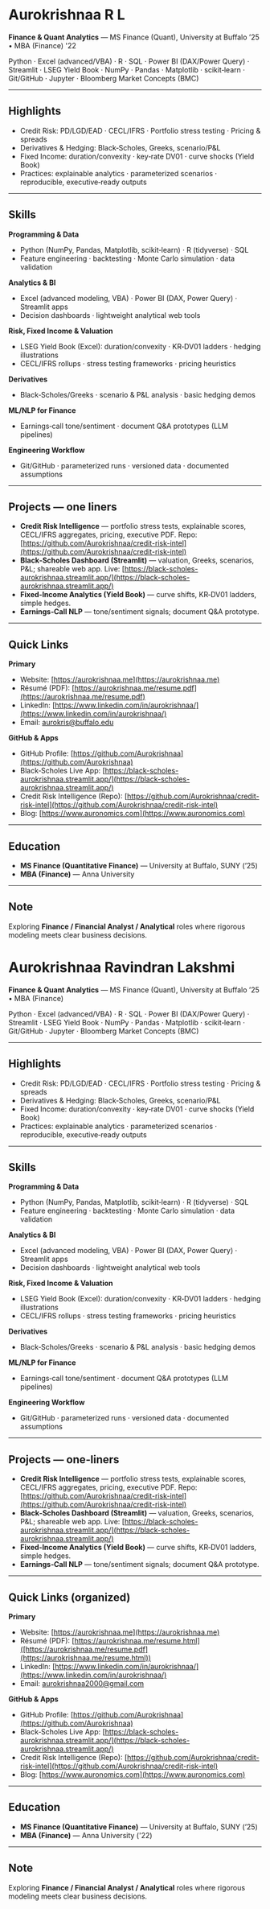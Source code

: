 # Aurokrishnaa R L

**Finance & Quant Analytics** — MS Finance (Quant), University at Buffalo ’25 • MBA (Finance) '22

Python · Excel (advanced/VBA) · R · SQL · Power BI (DAX/Power Query) · Streamlit · LSEG Yield Book · NumPy · Pandas · Matplotlib · scikit‑learn · Git/GitHub · Jupyter · Bloomberg Market Concepts (BMC)

---

## Highlights

* Credit Risk: PD/LGD/EAD · CECL/IFRS · Portfolio stress testing · Pricing & spreads
* Derivatives & Hedging: Black‑Scholes, Greeks, scenario/P\&L
* Fixed Income: duration/convexity · key‑rate DV01 · curve shocks (Yield Book)
* Practices: explainable analytics · parameterized scenarios · reproducible, executive‑ready outputs

---

## Skills

**Programming & Data**

* Python (NumPy, Pandas, Matplotlib, scikit‑learn) · R (tidyverse) · SQL
* Feature engineering · backtesting · Monte Carlo simulation · data validation

**Analytics & BI**

* Excel (advanced modeling, VBA) · Power BI (DAX, Power Query) · Streamlit apps
* Decision dashboards · lightweight analytical web tools

**Risk, Fixed Income & Valuation**

* LSEG Yield Book (Excel): duration/convexity · KR‑DV01 ladders · hedging illustrations
* CECL/IFRS rollups · stress testing frameworks · pricing heuristics

**Derivatives**

* Black‑Scholes/Greeks · scenario & P\&L analysis · basic hedging demos

**ML/NLP for Finance**

* Earnings‑call tone/sentiment · document Q\&A prototypes (LLM pipelines)

**Engineering Workflow**

* Git/GitHub · parameterized runs · versioned data · documented assumptions

---

## Projects — one liners

* **Credit Risk Intelligence** — portfolio stress tests, explainable scores, CECL/IFRS aggregates, pricing, executive PDF.
  Repo: [https://github.com/Aurokrishnaa/credit-risk-intel](https://github.com/Aurokrishnaa/credit-risk-intel)
* **Black‑Scholes Dashboard (Streamlit)** — valuation, Greeks, scenarios, P\&L; shareable web app.
  Live: [https://black-scholes-aurokrishnaa.streamlit.app/](https://black-scholes-aurokrishnaa.streamlit.app/)
* **Fixed‑Income Analytics (Yield Book)** — curve shifts, KR‑DV01 ladders, simple hedges.
* **Earnings‑Call NLP** — tone/sentiment signals; document Q\&A prototype.

---

## Quick Links 

**Primary**

* Website: [https://aurokrishnaa.me](https://aurokrishnaa.me)
* Résumé (PDF): [https://aurokrishnaa.me/resume.pdf](https://aurokrishnaa.me/resume.pdf)
* LinkedIn: [https://www.linkedin.com/in/aurokrishnaa/](https://www.linkedin.com/in/aurokrishnaa/)
* Email: [aurokris@buffalo.edu](mailto:aurokris@buffalo.edu)

**GitHub & Apps**

* GitHub Profile: [https://github.com/Aurokrishnaa](https://github.com/Aurokrishnaa)
* Black‑Scholes Live App: [https://black-scholes-aurokrishnaa.streamlit.app/](https://black-scholes-aurokrishnaa.streamlit.app/)
* Credit Risk Intelligence (Repo): [https://github.com/Aurokrishnaa/credit-risk-intel](https://github.com/Aurokrishnaa/credit-risk-intel)
* Blog: [https://www.auronomics.com](https://www.auronomics.com)

---

## Education

* **MS Finance (Quantitative Finance)** — University at Buffalo, SUNY (’25)
* **MBA (Finance)** — Anna University

---

## Note

Exploring **Finance / Financial Analyst / Analytical** roles where rigorous modeling meets clear business decisions.
# Aurokrishnaa Ravindran Lakshmi

**Finance & Quant Analytics** — MS Finance (Quant), University at Buffalo ’25 • MBA (Finance)

Python · Excel (advanced/VBA) · R · SQL · Power BI (DAX/Power Query) · Streamlit · LSEG Yield Book · NumPy · Pandas · Matplotlib · scikit‑learn · Git/GitHub · Jupyter · Bloomberg Market Concepts (BMC)

---

## Highlights

* Credit Risk: PD/LGD/EAD · CECL/IFRS · Portfolio stress testing · Pricing & spreads
* Derivatives & Hedging: Black‑Scholes, Greeks, scenario/P\&L
* Fixed Income: duration/convexity · key‑rate DV01 · curve shocks (Yield Book)
* Practices: explainable analytics · parameterized scenarios · reproducible, executive‑ready outputs

---

## Skills

**Programming & Data**

* Python (NumPy, Pandas, Matplotlib, scikit‑learn) · R (tidyverse) · SQL
* Feature engineering · backtesting · Monte Carlo simulation · data validation

**Analytics & BI**

* Excel (advanced modeling, VBA) · Power BI (DAX, Power Query) · Streamlit apps
* Decision dashboards · lightweight analytical web tools

**Risk, Fixed Income & Valuation**

* LSEG Yield Book (Excel): duration/convexity · KR‑DV01 ladders · hedging illustrations
* CECL/IFRS rollups · stress testing frameworks · pricing heuristics

**Derivatives**

* Black‑Scholes/Greeks · scenario & P\&L analysis · basic hedging demos

**ML/NLP for Finance**

* Earnings‑call tone/sentiment · document Q\&A prototypes (LLM pipelines)

**Engineering Workflow**

* Git/GitHub · parameterized runs · versioned data · documented assumptions

---

## Projects — one‑liners

* **Credit Risk Intelligence** — portfolio stress tests, explainable scores, CECL/IFRS aggregates, pricing, executive PDF.
  Repo: [https://github.com/Aurokrishnaa/credit-risk-intel](https://github.com/Aurokrishnaa/credit-risk-intel)
* **Black‑Scholes Dashboard (Streamlit)** — valuation, Greeks, scenarios, P\&L; shareable web app.
  Live: [https://black-scholes-aurokrishnaa.streamlit.app/](https://black-scholes-aurokrishnaa.streamlit.app/)
* **Fixed‑Income Analytics (Yield Book)** — curve shifts, KR‑DV01 ladders, simple hedges.
* **Earnings‑Call NLP** — tone/sentiment signals; document Q\&A prototype.

---

## Quick Links (organized)

**Primary**

* Website: [https://aurokrishnaa.me](https://aurokrishnaa.me)
* Résumé (PDF): [https://aurokrishnaa.me/resume.html]([https://aurokrishnaa.me/resume.pdf](https://aurokrishnaa.me/resume.html))
* LinkedIn: [https://www.linkedin.com/in/aurokrishnaa/](https://www.linkedin.com/in/aurokrishnaa/)
* Email: [aurokrishnaa2000@gmail.com](mailto:aurokrishnaa2000@gmail.com)

**GitHub & Apps**

* GitHub Profile: [https://github.com/Aurokrishnaa](https://github.com/Aurokrishnaa)
* Black‑Scholes Live App: [https://black-scholes-aurokrishnaa.streamlit.app/](https://black-scholes-aurokrishnaa.streamlit.app/)
* Credit Risk Intelligence (Repo): [https://github.com/Aurokrishnaa/credit-risk-intel](https://github.com/Aurokrishnaa/credit-risk-intel)
* Blog: [https://www.auronomics.com](https://www.auronomics.com)

---

## Education

* **MS Finance (Quantitative Finance)** — University at Buffalo, SUNY (’25)
* **MBA (Finance)** — Anna University ('22)

---

## Note

Exploring **Finance / Financial Analyst / Analytical** roles where rigorous modeling meets clear business decisions.
